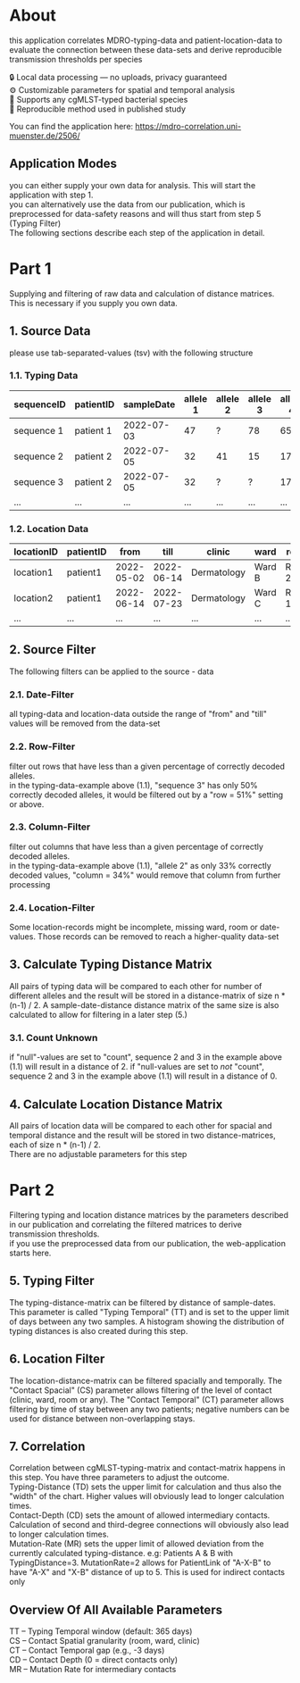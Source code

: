 # About
this application correlates MDRO-typing-data and patient-location-data
to evaluate the connection between these data-sets
and derive reproducible transmission thresholds per species


🔒 Local data processing — no uploads, privacy guaranteed  
⚙️ Customizable parameters for spatial and temporal analysis  
🧫 Supports any cgMLST-typed bacterial species  
🔁 Reproducible method used in published study  

You can find the application here: 
https://mdro-correlation.uni-muenster.de/2506/  


## Application Modes
you can either supply your own data for analysis. This will start the application with step 1.  
you can alternatively use the data from our publication, which is preprocessed for data-safety reasons and will thus start from step 5 (Typing Filter)  
The following sections describe each step of the application in detail.



# Part 1
Supplying and filtering of raw data and calculation of distance matrices.   
This is necessary if you supply you own data.  

## 1. Source Data 
please use tab-separated-values (tsv) with the following structure

### 1.1. Typing Data
| sequenceID  | patientID  | sampleDate | allele 1 | allele 2 | allele 3 | allele 4 | ... |
| ----------- | ---------- | ---------- | -------- | -------- | -------- | -------- | --- |
| sequence 1  | patient 1  | 2022-07-03 | 47       | ?        | 78       | 65       | ... |
| sequence 2  | patient 2  | 2022-07-05 | 32       | 41       | 15       | 17       | ... |
| sequence 3  | patient 2  | 2022-07-05 | 32       | ?        | ?        | 17       | ... |
| ...         | ...        | ...        | ...      | ...      | ...      | ...      | ... |


### 1.2. Location Data
| locationID | patientID | from | till | clinic | ward | room |
| ---------- | --------- | ---- | ---- | ------ | ---- | ---- |  
| location1  | patient1  | 2022-05-02 | 2022-06-14 | Dermatology | Ward B | Room 23 |
| location2  | patient1  | 2022-06-14 | 2022-07-23 | Dermatology | Ward C | Room 12 |
| ...        | ...       | ...        | ...        | ...         | ...    | ...     |




## 2. Source Filter
The following filters can be applied to the source - data 

### 2.1. Date-Filter
all typing-data and location-data outside the range of "from" and "till" values will be removed from the data-set

### 2.2. Row-Filter
filter out rows that have less than a given percentage of correctly decoded alleles.  
in the typing-data-example above (1.1), "sequence 3" has only 50% correctly decoded alleles, 
it would be filtered out by a "row = 51%" setting or above.

### 2.3. Column-Filter
filter out columns that have less than a given percentage of correctly decoded alleles.  
in the typing-data-example above (1.1), "allele 2" as only 33% correctly decoded values, "column = 34%" would remove that column from further processing


### 2.4. Location-Filter
Some location-records might be incomplete, missing ward, room or date-values. Those records can be removed to reach a higher-quality data-set




## 3. Calculate Typing Distance Matrix
All pairs of typing data will be compared to each other for number of different alleles and the result will be stored in a distance-matrix of size n * (n-1) / 2. A sample-date-distance distance matrix of the same size is also calculated to allow for filtering in a later step (5.)

### 3.1. Count Unknown
if "null"-values are set to "count", sequence 2 and 3 in the example above (1.1) will result in a distance of 2.
if "null-values are set to *not* "count", sequence 2 and 3 in the example above (1.1) will result in a distance of 0.




## 4. Calculate Location Distance Matrix
All pairs of location data will be compared to each other for spacial and temporal distance and the result will be stored in two distance-matrices, each of size n * (n-1) / 2.  
There are no adjustable parameters for this step


# Part 2
Filtering typing and location distance matrices by the parameters described in our publication and correlating the filtered matrices to derive transmission thresholds.  
if you use the preprocessed data from our publication, the web-application starts here.


## 5. Typing Filter
The typing-distance-matrix can be filtered by distance of sample-dates. This parameter is called
"Typing Temporal" (TT) and is set to the upper limit of days between any two samples.
A histogram showing the distribution of typing distances is also created during this step. 


## 6. Location Filter
The location-distance-matrix can be filtered spacially and temporally. The "Contact Spacial" (CS) parameter allows filtering of the level of contact (clinic, ward, room or any). The "Contact Temporal" (CT) parameter allows filtering by time of stay between any two patients; negative numbers can be used for distance between non-overlapping stays.


## 7. Correlation
Correlation between cgMLST-typing-matrix and contact-matrix happens in this step. You have three parameters to adjust the outcome.   
Typing-Distance (TD) sets the upper limit for calculation and thus also the "width" of the chart. Higher values will obviously lead to longer calculation times.  
Contact-Depth (CD) sets the amount of allowed intermediary contacts. Calculation of second and third-degree connections will obviously also lead to longer calculation times.  
Mutation-Rate (MR) sets the upper limit of allowed deviation from the currently calculated typing-distance. e.g: Patients A & B with TypingDistance=3. MutationRate=2 allows for PatientLink of "A-X-B" to have "A-X" and "X-B" distance of up to 5. This is used for indirect contacts only




## Overview Of All Available Parameters 
TT – Typing Temporal window (default: 365 days)  
CS – Contact Spatial granularity (room, ward, clinic)  
CT – Contact Temporal gap (e.g., -3 days)  
CD – Contact Depth (0 = direct contacts only)  
MR – Mutation Rate for intermediary contacts  